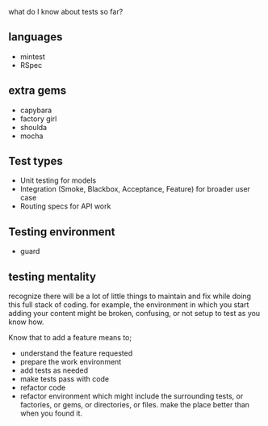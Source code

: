what do I know about tests so far?

## languages
- mintest
- RSpec

## extra gems
- capybara
- factory girl
- shoulda
- mocha

## Test types
- Unit testing for models
- Integration (Smoke, Blackbox, Acceptance, Feature) for broader user case
- Routing specs for API work

## Testing environment
- guard

## testing mentality
recognize there will be a lot of little things to maintain and fix while doing this full stack of coding. for example, the environment in which you start adding your content might be broken, confusing, or not setup to test as you know how.

Know that to add a feature means to;
- understand the feature requested
- prepare the work environment
- add tests as needed
- make tests pass with code
- refactor code
- refactor environment which might include the surrounding tests, or factories, or gems, or directories, or files. make the place better than when you found it.
